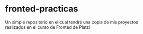 # fronted-practicas
Un simple repositorio en el cual tendré una copia de mis proyectos realizados en el curso de Fronted de Platzi
